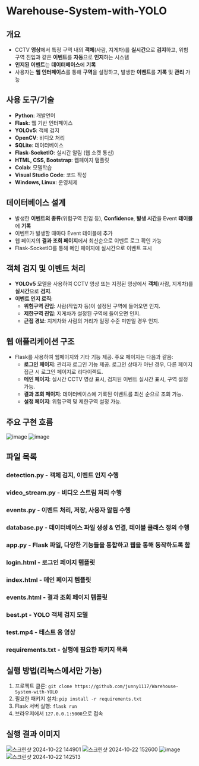 # Warehouse-System-with-YOLO
## 개요

- CCTV **영상**에서 특정 구역 내의 **객체**(사람, 지게차)를 **실시간**으로 **검지**하고, 위험 구역 진입과 같은 **이벤트**를 **자동**으로 **인지**하는 시스템
- **인지된 이벤트**는 **데이터베이스**에 **기록**
- 사용자는 **웹 인터페이스**를 통해 **구역**을 설정하고, 발생한 **이벤트**를 **기록** 및 **관리** 가능

## 사용 도구/기술

- **Python**: 개발언어
- **Flask**: 웹 기반 인터페이스
- **YOLOv5**: 객체 검지
- **OpenCV**: 비디오 처리
- **SQLite**: 데이터베이스
- **Flask-SocketIO**: 실시간 알림 (웹 소켓 통신)
- **HTML, CSS, Bootstrap**: 웹페이지 탬플릿
- **Colab**: 모델학습
- **Visual Studio Code**: 코드 작성
- **Windows, Linux**: 운영체제

## 데이터베이스 설계

- 발생한 **이벤트의 종류**(위험구역 진입 등), **Confidence**, **발생 시간**을 Event **테이블**에 **기록**
- 이벤트가 발생할 때마다 Event 테이블에 추가
- 웹 페이지의 **결과 조회 페이지**에서 최신순으로 이벤트 로그 확인 가능
- Flask-SocketIO를 통해 메인 페이지에 실시간으로 이벤트 표시

## 객체 검지 및 이벤트 처리

- **YOLOv5** 모델을 사용하여 CCTV 영상 또는 지정된 영상에서 **객체**(사람, 지게차)를 **실시간**으로 **검지**.
- **이벤트 인지 로직**:
  - **위험구역 진입**: 사람(작업자 등)이 설정된 구역에 들어오면 인지.
  - **제한구역 진입**: 지게차가 설정된 구역에 들어오면 인지.
  - **근접 경보**: 지게차와 사람의 거리가 일정 수준 미만일 경우 인지.

## 웹 애플리케이션 구조

- Flask를 사용하여 웹페이지와 기타 기능 제공. 주요 페이지는 다음과 같음:
  - **로그인 페이지**: 관리자 로그인 기능 제공. 로그인 상태가 아닌 경우, 다른 페이지 접근 시 로그인 페이지로 리다이렉트.
  - **메인 페이지**: 실시간 CCTV 영상 표시, 검지된 이벤트 실시간 표시, 구역 설정 가능.
  - **결과 조회 페이지**: 데이터베이스에 기록된 이벤트를 최신 순으로 조회 가능.
  - **설정 페이지**: 위험구역 및 제한구역 설정 가능.

## 주요 구현 흐름

![image](https://github.com/user-attachments/assets/d3ec8124-66b3-4fa3-ad5d-1519ae4e7dd0)
![image](https://github.com/user-attachments/assets/df3ba53f-7983-4e71-aa19-5ed4951728ba)

## 파일 목록

### detection.py - 객체 검지, 이벤트 인지 수행
### video_stream.py - 비디오 스트림 처리 수행 
### events.py - 이벤트 처리, 저장, 사용자 알림 수행
### database.py - 데이터베이스 파일 생성 & 연결, 테이블 클래스 정의 수행
### app.py - Flask 파일, 다양한 기능들을 통합하고 웹을 통해 동작하도록 함
### login.html - 로그인 페이지 템플릿
### index.html - 메인 페이지 템플릿
### events.html - 결과 조회 페이지 템플릿
### best.pt - YOLO 객체 검지 모델
### test.mp4 - 테스트 용 영상
### requirements.txt - 실행에 필요한 패키지 목록

## 실행 방법(리눅스에서만 가능)

1. 프로젝트 클론: `git clone https://github.com/junny1117/Warehouse-System-with-YOLO`
2. 필요한 패키지 설치: `pip install -r requirements.txt`
3. Flask 서버 실행: `flask run`
4. 브라우저에서 `127.0.0.1:5000`으로 접속

## 실행 결과 이미지
![스크린샷 2024-10-22 144901](https://github.com/user-attachments/assets/6379cc3f-c1a3-4097-8b78-8143b566ef88)
![스크린샷 2024-10-22 152600](https://github.com/user-attachments/assets/e223f8b0-d4cf-40a3-911b-7725a638c4dd)
![image](https://github.com/user-attachments/assets/8b7a40ed-267d-45c2-87c5-c7ef72a2487e)
![스크린샷 2024-10-22 142513](https://github.com/user-attachments/assets/8f7d2c93-0971-4330-829f-cc3a4f591586)

